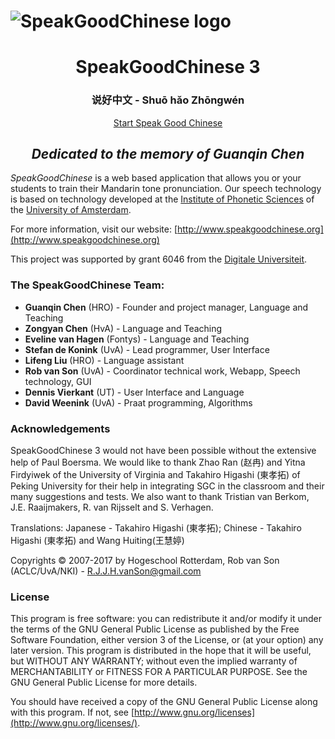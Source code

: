 


# ![SpeakGoodChinese logo](./sgc.png)



<div align="center">


# SpeakGoodChinese 3

### 说好中文 - Shuō hǎo Zhōngwén

[Start Speak Good Chinese](https://robvanson.github.io/sgc3/SpeakGoodChinese3.xml)

## *Dedicated to the memory of Guanqin Chen*


</div>



*SpeakGoodChinese* is a web based application that allows you or your students to train their Mandarin tone pronunciation. Our speech technology is based on technology developed at the [Institute of Phonetic Sciences](http://www.fon.hum.uva.nl/) of the [University of Amsterdam](http://www.uva.nl/).

For more information, visit our website: [http://www.speakgoodchinese.org](http://www.speakgoodchinese.org)

This project was supported by grant 6046 from the [Digitale Universiteit](http://www.surffoundation.nl/smartsite.dws?id=12418).

### The SpeakGoodChinese Team:

- **Guanqin Chen** (HRO) - Founder and project manager, Language and Teaching
- **Zongyan Chen** (HvA) - Language and Teaching
- **Eveline van Hagen** (Fontys) - Language and Teaching
- **Stefan de Konink** (UvA) - Lead programmer, User Interface
- **Lifeng Liu** (HRO) - Language assistant
- **Rob van Son** (UvA) - Coordinator technical work, Webapp, Speech technology, GUI
- **Dennis Vierkant** (UT) - User Interface and Language
- **David Weenink** (UvA) - Praat programming, Algorithms

### Acknowledgements

SpeakGoodChinese 3 would not have been possible without the extensive help of Paul Boersma. We would like to thank Zhao Ran (赵冉) and Yitna Firdyiwek of the University of Virginia and Takahiro Higashi (東孝拓) of Peking University for their help in integrating SGC in the classroom and their many suggestions and tests. We also want to thank Tristian van Berkom, J.E. Raaijmakers, R. van Rijsselt and S. Verhagen.

Translations: Japanese - Takahiro Higashi (東孝拓); Chinese - Takahiro Higashi (東孝拓) and Wang Huiting(王慧婷)

Copyrights © 2007-2017 by Hogeschool Rotterdam, Rob van Son (ACLC/UvA/NKI) - R.J.J.H.vanSon@gmail.com

### License

This program is free software: you can redistribute it and/or modify
it under the terms of the GNU General Public License as published by
the Free Software Foundation, either version 3 of the License, or
(at your option) any later version.
This program is distributed in the hope that it will be useful,
but WITHOUT ANY WARRANTY; without even the implied warranty of
MERCHANTABILITY or FITNESS FOR A PARTICULAR PURPOSE.  See the
GNU General Public License for more details.

You should have received a copy of the GNU General Public License
along with this program.  If not, see [http://www.gnu.org/licenses](http://www.gnu.org/licenses/).
